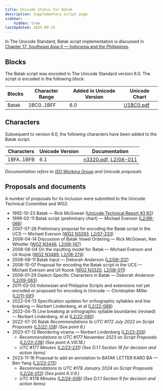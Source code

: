 ```yaml
---
title: Unicode Status for Batak
description: Supplementary script page
sidebar:
    hidden: true
lastUpdated: 2025-09-19
---
```


In The Unicode Standard, Batak script implementation is discussed in [Chapter 17: Southeast Asia-II — Indonesia and the Philippines](https://www.unicode.org/versions/latest/core-spec/chapter-17/#G27226).

## Blocks

The Batak script was encoded in The Unicode Standard version 6.0. The script is encoded in the following block:

| Blocks | Character Range | Added in Unicode Version | Unicode Chart |
| ------ | --------------- | ------------------------ | ------------- |
| Batak | 1BC0..1BFF | 6.0 | [U1BC0.pdf](http://www.unicode.org/charts/PDF/U1BC0.pdf) |

## Characters

Subsequent to version 6.0, the following characters have been added to the Batak script:

| Characters | Unicode Version | Documentation |
| ---------- | --------------- | ------------- |
| 1BFA..1BFB | 6.1 | [n3320.pdf](https://www.unicode.org/wg2/docs/n3320.pdf), [L2/08-011](http://www.unicode.org/cgi-bin/GetMatchingDocs.pl?L2/08-011) |

_Documentation refers to [ISO Working Group](https://www.unicode.org/wg2/) and Unicode proposals_

## Proposals and documents

A number of proposals for its inclusion were submitted to the Unicode Technical Committee and WG2:
- 1992-10-23 Batak — Rick McGowan ([Unicode Technical Report #3 R2](http://www.unicode.org/reports/tr3-2/))
- 1999-02-11 Batak script (preliminary chart) — Michael Everson ([L2/99-066](http://www.unicode.org/L2/L1999/batak.pdf))
- 2007-07-26 Preliminary proposal for encoding the Batak script in the UCS — Michael Everson ([WG2 N3293](https://www.unicode.org/wg2/docs/n3293.pdf), [L2/07-233](http://www.unicode.org/cgi-bin/GetMatchingDocs.pl?L2/07-233))
- 2008-04-14 Discussion of Batak Vowel Ordering — Rick McGowan, Ken Whistler ([WG2 N3446](https://www.unicode.org/wg2/docs/n3446.pdf), [L2/08-147](http://www.unicode.org/cgi-bin/GetMatchingDocs.pl?L2/08-147))
- 2008-08-04 On the inputting model for Batak — Michael Everson and Uli Kozok ([WG2 N3489](https://www.unicode.org/wg2/docs/n3489.pdf), [L2/08-274](http://www.unicode.org/cgi-bin/GetMatchingDocs.pl?L2/08-274))
- 2008-08-11 Batak Input — Deborah Anderson ([L2/08-312](http://www.unicode.org/cgi-bin/GetMatchingDocs.pl?L2/08-312))
- 2008-10-07 Proposal for encoding the Batak script in the UCS — Michael Everson and Uli Kozok ([WG2 N3320](https://www.unicode.org/wg2/docs/n3320.pdf), [L2/08-011](http://www.unicode.org/cgi-bin/GetMatchingDocs.pl?L2/08-011))
- 2009-01-29 Dialect-Specific Characters in Batak — Deborah Anderson ([L2/09-063](http://www.unicode.org/cgi-bin/GetMatchingDocs.pl?L2/09-063))
- 2011-03-03 Indonesian and Philippine Scripts and extensions not yet encoded or proposed for encoding in Unicode — Christopher Miller ([L2/11-091](http://www.unicode.org/cgi-bin/GetMatchingDocs.pl?L2/11-091))
- 2022-04-13 Specification updates for orthographic syllables and line breaking — Norbert Lindenberg, et al ([L2/22-086](http://www.unicode.org/cgi-bin/GetMatchingDocs.pl?L2/22-086))
- 2022-04-15 Line breaking at orthographic syllable boundaries (revised) — Norbert Lindenberg, et al ([L2/22-080](http://www.unicode.org/cgi-bin/GetMatchingDocs.pl?L2/22-080))
- 2022-07-20 Batak _Recommendations to UTC #172 July 2022 on Script Proposals ([L2/22-128](http://www.unicode.org/cgi-bin/GetMatchingDocs.pl?L2/22-128)) (See point 8.)_
- 2023-07-12 Reordering virama — Norbert Lindenberg ([L2/23-205](http://www.unicode.org/cgi-bin/GetMatchingDocs.pl?L2/23-205))
  - _Recommendations to UTC #177 November 2023 on Script Proposals ([L2/23-238](http://www.unicode.org/cgi-bin/GetMatchingDocs.pl?L2/23-238)) (See point A.VIII.18.)_
  - _UTC #177 Minutes ([L2/23-231](https://www.unicode.org/L2/L2023/23231.htm)) (See D.1.1 Section 18 for decision and action items)_
- 2023-11-16 Proposal to add an annotation to BATAK LETTER KARO BA — Ben Yang ([L2/23-275](http://www.unicode.org/cgi-bin/GetMatchingDocs.pl?L2/23-275))
  - _Recommendations to UTC #178 January 2024 on Script Proposals ([L2/24-013](http://www.unicode.org/cgi-bin/GetMatchingDocs.pl?L2/24-013)) (See point A.V.9.)_
  - _UTC #178 Minutes ([L2/24-006](https://www.unicode.org/L2/L2024/24006.htm)) (See D.1.1 Section 9 for decision and action items)_
